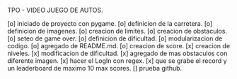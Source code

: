 TPO - VIDEO JUEGO DE AUTOS.

[o] iniciado de proyecto con pygame.
[o] definicion de la carretera.
[o] definicion de imagenes.
[o] creacion de limites.
[o] creacion de obstaculos.
[o] seteo de game over.
[o] definicion de dificultad.
[o] modularizacion de codigo.
[o] agregado de README.md.
[o] creacion de score.
[x] creacion de niveles.
[x] modificacion de dificultad.
[x] agregado de mas obstaculos con diferente imagen.
[x] hacer el LogIn con regex.
[x] que se grabe el record y un leaderboard de maximo 10 max scores.
[] prueba github.